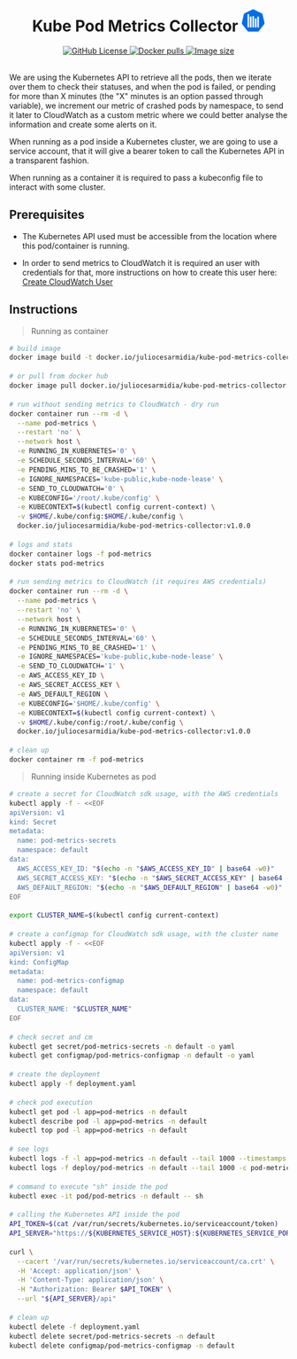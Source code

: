 <div align="center">

# Kube Pod Metrics Collector <img src="https://raw.githubusercontent.com/juliocesarscheidt/kube-pod-metrics-collector/main/images/logo.png" alt="Logo" height="40px"/>

</div>

<div align="center">
  <a href="https://github.com/juliocesarscheidt/kube-pod-metrics-collector/blob/main/LICENSE">
    <img target="_blank" alt="GitHub License" src="https://img.shields.io/github/license/juliocesarscheidt/kube-pod-metrics-collector?logo=GitHub&style=flat-square">
  </a>
  <a href="https://hub.docker.com/repository/docker/juliocesarmidia/kube-pod-metrics-collector">
    <img target="_blank" alt="Docker pulls" src="https://img.shields.io/docker/pulls/juliocesarmidia/kube-pod-metrics-collector?color=%23099cec&logo=Docker&style=flat-square">
  </a>
  <a href="https://hub.docker.com/repository/docker/juliocesarmidia/kube-pod-metrics-collector">
    <img target="_blank" alt="Image size" src="https://img.shields.io/docker/image-size/juliocesarmidia/kube-pod-metrics-collector/latest?logo=Docker&style=flat-square">
  </a>
</div>

<br>

We are using the Kubernetes API to retrieve all the pods, then we iterate over them to check their statuses, and when the pod is failed, or pending for more than X minutes (the "X" minutes is an option passed through variable), we increment our metric of crashed pods by namespace, to send it later to CloudWatch as a custom metric where we could better analyse the information and create some alerts on it.

When running as a pod inside a Kubernetes cluster, we are going to use a service account, that it will give a bearer token to call the Kubernetes API in a transparent fashion.

When running as a container it is required to pass a kubeconfig file to interact with some cluster.

## Prerequisites

- The Kubernetes API used must be accessible from the location where this pod/container is running.

- In order to send metrics to CloudWatch it is required an user with credentials for that, more instructions on how to create this user here: [Create CloudWatch User](./cloudwatch-user.md)

## Instructions

> Running as container

```bash
# build image
docker image build -t docker.io/juliocesarmidia/kube-pod-metrics-collector:v1.0.0 ./src

# or pull from docker hub
docker image pull docker.io/juliocesarmidia/kube-pod-metrics-collector:v1.0.0

# run without sending metrics to CloudWatch - dry run
docker container run --rm -d \
  --name pod-metrics \
  --restart 'no' \
  --network host \
  -e RUNNING_IN_KUBERNETES='0' \
  -e SCHEDULE_SECONDS_INTERVAL='60' \
  -e PENDING_MINS_TO_BE_CRASHED='1' \
  -e IGNORE_NAMESPACES='kube-public,kube-node-lease' \
  -e SEND_TO_CLOUDWATCH='0' \
  -e KUBECONFIG='/root/.kube/config' \
  -e KUBECONTEXT=$(kubectl config current-context) \
  -v $HOME/.kube/config:$HOME/.kube/config \
  docker.io/juliocesarmidia/kube-pod-metrics-collector:v1.0.0

# logs and stats
docker container logs -f pod-metrics
docker stats pod-metrics

# run sending metrics to CloudWatch (it requires AWS credentials)
docker container run --rm -d \
  --name pod-metrics \
  --restart 'no' \
  --network host \
  -e RUNNING_IN_KUBERNETES='0' \
  -e SCHEDULE_SECONDS_INTERVAL='60' \
  -e PENDING_MINS_TO_BE_CRASHED='1' \
  -e IGNORE_NAMESPACES='kube-public,kube-node-lease' \
  -e SEND_TO_CLOUDWATCH='1' \
  -e AWS_ACCESS_KEY_ID \
  -e AWS_SECRET_ACCESS_KEY \
  -e AWS_DEFAULT_REGION \
  -e KUBECONFIG='$HOME/.kube/config' \
  -e KUBECONTEXT=$(kubectl config current-context) \
  -v $HOME/.kube/config:/root/.kube/config \
  docker.io/juliocesarmidia/kube-pod-metrics-collector:v1.0.0

# clean up
docker container rm -f pod-metrics
```

> Running inside Kubernetes as pod

```bash
# create a secret for CloudWatch sdk usage, with the AWS credentials
kubectl apply -f - <<EOF
apiVersion: v1
kind: Secret
metadata:
  name: pod-metrics-secrets
  namespace: default
data:
  AWS_ACCESS_KEY_ID: "$(echo -n "$AWS_ACCESS_KEY_ID" | base64 -w0)"
  AWS_SECRET_ACCESS_KEY: "$(echo -n "$AWS_SECRET_ACCESS_KEY" | base64 -w0)"
  AWS_DEFAULT_REGION: "$(echo -n "$AWS_DEFAULT_REGION" | base64 -w0)"
EOF

export CLUSTER_NAME=$(kubectl config current-context)

# create a configmap for CloudWatch sdk usage, with the cluster name
kubectl apply -f - <<EOF
apiVersion: v1
kind: ConfigMap
metadata:
  name: pod-metrics-configmap
  namespace: default
data:
  CLUSTER_NAME: "$CLUSTER_NAME"
EOF

# check secret and cm
kubectl get secret/pod-metrics-secrets -n default -o yaml
kubectl get configmap/pod-metrics-configmap -n default -o yaml

# create the deployment
kubectl apply -f deployment.yaml

# check pod execution
kubectl get pod -l app=pod-metrics -n default
kubectl describe pod -l app=pod-metrics -n default
kubectl top pod -l app=pod-metrics -n default

# see logs
kubectl logs -f -l app=pod-metrics -n default --tail 1000 --timestamps
kubectl logs -f deploy/pod-metrics -n default --tail 1000 -c pod-metrics --timestamps

# command to execute "sh" inside the pod
kubectl exec -it pod/pod-metrics -n default -- sh

# calling the Kubernetes API inside the pod
API_TOKEN=$(cat /var/run/secrets/kubernetes.io/serviceaccount/token)
API_SERVER="https://${KUBERNETES_SERVICE_HOST}:${KUBERNETES_SERVICE_PORT_HTTPS}"

curl \
  --cacert '/var/run/secrets/kubernetes.io/serviceaccount/ca.crt' \
  -H 'Accept: application/json' \
  -H 'Content-Type: application/json' \
  -H "Authorization: Bearer $API_TOKEN" \
  --url "${API_SERVER}/api"

# clean up
kubectl delete -f deployment.yaml
kubectl delete secret/pod-metrics-secrets -n default
kubectl delete configmap/pod-metrics-configmap -n default
```
